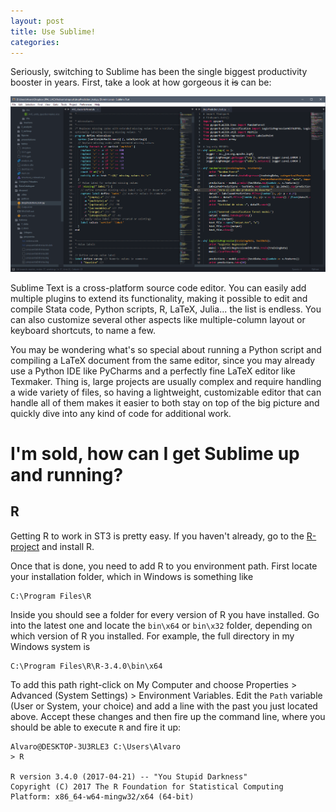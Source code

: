 ```yaml
---
layout: post
title: Use Sublime!
categories:
---
```


Seriously, switching to Sublime has been the single biggest productivity booster in years. First, take a look at how gorgeous it ~~is~~ can be:

[![ST3 in Win10 - Stata and Python](/files/st3-stata-python.png "pretty cool, huh?")](/files/st3-stata-python.png)

Sublime Text is a cross-platform source code editor. You can easily add multiple plugins to extend its functionality, making it possible to edit and compile Stata code, Python scripts, R, LaTeX, Julia... the list is endless. You can also customize several other aspects like multiple-column layout or keyboard shortcuts, to name a few.

You may be wondering what's so special about running a Python script and compiling a LaTeX document from the same editor, since you may already use a Python IDE like PyCharms and a perfectly fine LaTeX editor like Texmaker. Thing is, large projects are usually complex and require handling a wide variety of files, so having a lightweight, customizable editor that can handle all of them makes it easier to both stay on top of the big picture and quickly dive into any kind of code for additional work. 

<!--more-->

# I'm sold, how can I get Sublime up and running?

## R

Getting R to work in ST3 is pretty easy. If you haven't already, go to the [R-project](https://www.r-project.org/) and install R.

Once that is done, you need to add R to you environment path. First locate your installation folder, which in Windows is something like

```
C:\Program Files\R
```

Inside you should see a folder for every version of R you have installed. Go into the latest one and locate the `bin\x64` or `bin\x32` folder, depending on which version of R you installed. For example, the full directory in my Windows system is

```
C:\Program Files\R\R-3.4.0\bin\x64
```

To add this path right-click on My Computer and choose Properties > Advanced (System Settings) > Environment Variables. Edit the `Path` variable (User or System, your choice) and add a line with the past you just located above. Accept these changes and then fire up the command line, where you should be able to execute `R` and fire it up:

```
Alvaro@DESKTOP-3U3RLE3 C:\Users\Alvaro
> R

R version 3.4.0 (2017-04-21) -- "You Stupid Darkness"
Copyright (C) 2017 The R Foundation for Statistical Computing
Platform: x86_64-w64-mingw32/x64 (64-bit)
```
